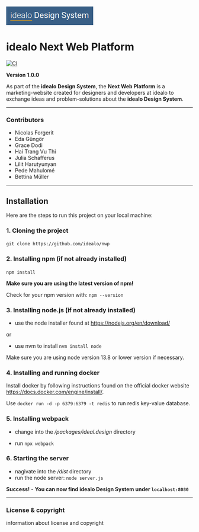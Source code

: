 ![GitHub Logo](idealo_Design_System_icon.png)

# idealo Next Web Platform
[![CI](https://github.com/idealo/nwp/actions/workflows/docker_ci.yml/badge.svg)](https://github.com/idealo/nwp/actions/workflows/docker_ci.yml)

**Version 1.0.0**

As part of the **idealo Design System**, the **Next Web Platform** is a marketing-website created for designers and developers at idealo to exchange ideas and problem-solutions about the **idealo Design System**.

---

### Contributors

- Nicolas Forgerit
- Eda Güngör
- Grace Dodi
- Hai Trang Vu Thi
- Julia Schafferus
- Lilit Harutyunyan
- Pede Mahulomé
- Bettina Müller

---
## Installation

Here are the steps to run this project on your local machine:

### 1. Cloning the project

`git clone https://github.com/idealo/nwp`

### 2. Installing npm (if not already installed)

`npm install`

**Make sure you are using the latest version of npm!** 

Check for your npm version with: `npm --version`

### 3. Installing node.js (if not already installed)

- use the node installer found at https://nodejs.org/en/download/

or 

- use nvm to install 
    `nvm install node`
  
Make sure you are using node version 13.8 or lower version if necessary.

### 4. Installing and running docker 

Install docker by following instructions found on the official docker website https://docs.docker.com/engine/install/.

Use `docker run -d -p 6379:6379 -t redis` to run redis key-value database.

### 5. Installing webpack

- change into the */packages/ideal.design* directory

- run `npx webpack` 

### 6. Starting the server

- nagivate into the */dist* directory
- run the node server: `node server.js`

**Success!** - **You can now find idealo Design System under `localhost:8080`**

---
### License & copyright
information about license and copyright 

